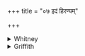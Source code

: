 +++
title = "०७ इदं हिरण्यम्"

+++

<details><summary>Whitney</summary>

### Translation
7. Here \[is\] gold, bdellium; here \[is\] *āukṣá*, likewise fortune;  
these have given thee unto husbands, in order to find one according to  
thy wish.

### Notes
*Āukṣá* (cf. *āukṣagandhi*, iv. 37. 3) seems to be some fragrant product  
of the ox; or it may perhaps come from *ukṣ* 'sprinkle,' but not through  
*ukṣan*. The mss. vary here, as everywhere else, in an indiscriminate  
manner between *gúggulu* and *gúlgulu;* here the majority of ours have  
*-lg-*, and the great majority of SPP's have *-gg-;* but *-gg-* is  
accepted (as elsewhere) in our edition, and *-lg-* in the other; Ppp.  
reads *-lg-*, the comm. *-gg-*. Ppp. has further *vayam ukṣo atho  
bhaga;* and, in **c-d**, *adhuḥ patik-*. The comm. defines *guggulu* as  
"a well-known kind of article for incense," and for *āukṣa* he quotes  
from Keśava (*kāuśikasūtrabhāṣyakārās*) the couplet given in  
Bloomfield's Kāuśika on p. 335 (but reading *surabhīn gandhān kṣīraṁ*).  
The comm., p. 332, explains that with this verse is to be performed a  
binding on and fumigation and anointing of the girl with ornaments,  
bdellium, and *āukṣa* respectively. ⌊BR., iv. 947, suggests  
*pratikāmyā̀ya*.⌋
</details>

<details><summary>Griffith</summary>

Here is the Bdellium and the gold, the Auksha and the bliss are here: These bring thee to the husbands, so to find the man whom thou. wouldst have.
</details>
